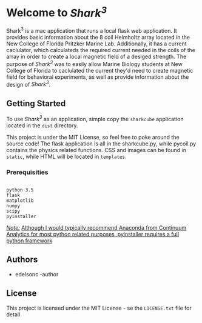 <h1>Welcome to <i>Shark<sup>3</sup></i></h1>
Shark<sup>3</sup> is a mac application that runs a local flask web application. It provides basic information about the 8 coil Helmholtz array located in the New College of Florida Pritzker Marine Lab. Additionally, it has a current caclulator, which calculateds the required current needed in the coils of the array in order to create a local magnetic field of a desiged strength. The purpose of <i>Shark<sup>3</sup></i> was to easily allow Marine Biology students at New College of Florida to caclulated the current they'd need to create magnetic field for behavioral experiments, as well as provide information about the design of <i>Shark<sup>3</sup></i>.

<h2>Getting Started</h2>
To use <i>Shark<sup>3</sup></i> as an application, simple copy the <code>sharkcube</code> application located in the <code>dist</code> directory.

This project is under the MIT License, so feel free to poke around the source code! The flask application is all in the sharkcube.py, while pycoil.py contains the physics related functions. CSS and images can be found in <code>static</code>, while HTML will be located in <code>templates</code>.

<h3>Prerequisities</h3>

<pre><code>
python 3.5
flask
matplotlib
numpy
scipy
pyinstaller
</code></pre>

<i><u>Note:</u></i> <u>Although I would typically recommend <a href=https://www.continuum.io/why-anaconda>Anaconda from Continuum Analytics</a> for most python related purposes, pyinstaller requires a full python framework</u>

<h2>Authors</h2>
<ul>
    <li>edelsonc -author</li>
</ul>

<h2>License</h2>
This project is licensed under the MIT License - se the <code>LICENSE.txt</code> file for detail